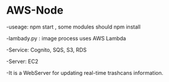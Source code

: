 # AWS-Node

-useage: npm start , some modules should npm install

-lambady.py : image process uses AWS Lambda

-Service: Cognito, SQS, S3, RDS

-Server: EC2

-It is a WebServer for updating real-time trashcans information.
